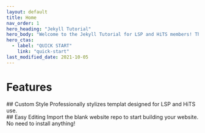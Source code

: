 ```yaml
---
layout: default
title: Home
nav_order: 1
hero_heading: "Jekyll Tutorial"
hero_body: "Welcome to the Jekyll Tutorial for LSP and HiTS members! This website houses tutorials and resources you may need to build a Jekyll website for your project or publication."
hero_ctas:
  - label: "QUICK START"
    link: "quick-start"
last_modified_date: 2021-10-05
---
```


# Features

<div class="basic-grid with-dividers">
  
<div markdown="1">
## Custom Style
Professionally stylizes templat designed for LSP and HiTS use.
</div>
<div markdown="1">
## Easy Editing
Import the blank website repo to start building your website. No need to install anything!
</div>
  
</div><!-- end grid -->
